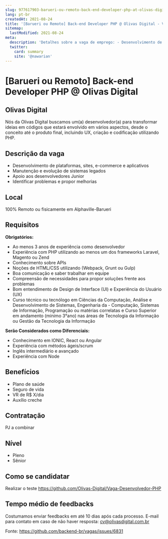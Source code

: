 ```yaml
---
slug: 977617903-barueri-ou-remoto-back-end-developer-php-at-olivas-digital
lang: pt-br
createdAt: 2021-08-24
title: '[Barueri ou Remoto] Back-end Developer PHP @ Olivas Digital - Vaga de Emprego'
sitemap:
  lastModified: 2021-08-24
meta:
  description: 'Detalhes sobre a vaga de emprego: - Desenvolvimento de plataformas, sites, e-commerce e aplicativos - Manutenção e evolução de sistemas legados - Apoio aos desenvolvedores Junior - Identificar problemas e propor melhorias'
  twitter:
    card: summary
    site: '@nawarian'
---
```


# [Barueri ou Remoto] Back-end Developer PHP @ Olivas Digital

## Olivas Digital

Nós da Olivas Digital buscamos um(a) desenvolvedor(a) para transformar ideias em códigos que estará envolvido em vários aspectos, desde o conceito até o produto final, incluindo UX, criação e codificação utilizando PHP.



## Descrição da vaga

- Desenvolvimento de plataformas, sites, e-commerce e aplicativos
- Manutenção e evolução de sistemas legados
- Apoio aos desenvolvedores Junior
- Identificar problemas e propor melhorias

## Local

100% Remoto ou fisicamente em Alphaville-Barueri

## Requisitos

**Obrigatórios:**
- Ao menos 3 anos de experiência como desenvolvedor
- Experiência com PHP utilizando ao menos um dos frameworks Laravel, Magento ou Zend
- Conhecimento sobre APIs
- Noções de HTML/CSS utilizando (Webpack, Grunt ou Gulp)
- Boa comunicação e saber trabalhar em equipe
- Compreensão de necessidades para propor soluções frente aos problemas
- Bom entendimento de Design de Interface (UI) e Experiência do Usuário (UX)
- Curso técnico ou tecnólogo em Ciências da Computação, Análise e Desenvolvimento de Sistemas, Engenharia da - Computação, Sistemas de Informação, Programação ou matérias correlatas e Curso Superior em andamento (mínimo 3°ano) nas áreas de Tecnologia da Informação ou Gestão da Tecnologia da Informação

**Serão Considerados como Diferenciais:**
- Conhecimento em IONIC, React ou Angular
- Experiência com métodos ágeis/scrum
- Inglês intermediário e avançado
- Experiência com Node

## Benefícios

- Plano de saúde
- Seguro de vida
- VR de R$ X/dia
- Auxílio creche


## Contratação

PJ a combinar

## Nível
- Pleno
- Sênior

## Como se candidatar

Realizar o teste https://github.com/Olivas-Digital/Vaga-Desenvolvedor-PHP

## Tempo médio de feedbacks

Costumamos enviar feedbacks em até 10 dias após cada processo.
E-mail para contato em caso de não haver resposta: cv@olivasdigital.com.br






Fonte: https://github.com/backend-br/vagas/issues/6831
